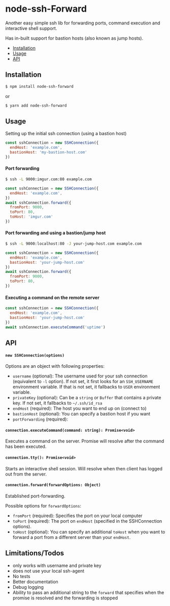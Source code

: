 # node-ssh-Forward

Another easy simple ssh lib for forwarding ports, command execution and interactive shell support.

Has in-built support for bastion hosts (also known as jump hosts).

* [Installation](#installation)
* [Usage](#usage)
* [API](#api)

## <a name="installation">Installation</a>

```sh
$ npm install node-ssh-forward
```
or

```sh
$ yarn add node-ssh-forward
```

## <a name="usage">Usage</a>

Setting up the initial ssh connection (using a bastion host)

```js
const sshConnection = new SSHConnection({
  endHost: 'example.com',
  bastionHost: 'my-bastion-host.com'
})
```

#### Port forwarding

```sh
$ ssh -L 9000:imgur.com:80 example.com
```

```js
const sshConnection = new SSHConnection({
  endHost: 'example.com',
})
await sshConnection.forward({
  fromPort: 9000,
  toPort: 80,
  toHost: 'imgur.com'
})
```

#### Port forwarding and using a bastion/jump host

```sh
$ ssh -L 9000:localhost:80 -J your-jump-host.com example.com
```

```js
const sshConnection = new SSHConnection({
  endHost: 'example.com',
  bastionHost: 'your-jump-host.com'
})
await sshConnection.forward({
  fromPort: 9000,
  toPort: 80,
})
```

#### Executing a command on the remote server

```js
const sshConnection = new SSHConnection({
  endHost: 'example.com',
  bastionHost: 'your-jump-host.com'
})
await sshConnection.executeCommand('uptime')
```

## <a name="api">API</a>

#### `new SSHConnection(options)`

Options are an object with following properties: 

* `username` (optional): The username used for your ssh connection (equivalent to `-l` option). If not set, it first looks for an `SSH_USERNAME` environment variable. If that is not set, it fallbacks to `USER` environment variable.
* `privateKey` (optional): Can be a `string` or `Buffer` that contains a private key. If not set, it fallbacks to `~/.ssh/id_rsa`
* `endHost` (required): The host you want to end up on (connect to)
* `bastionHost` (optional): You can specify a bastion host if you want
* `portForwarding` (required): 

#### `connection.executeCommand(command: string): Promise<void>`

Executes a command on the server. Promise will resolve after the command has been executed.

#### `connection.tty(): Promise<void>`

Starts an interactive shell session. Will resolve when then client has logged out from the server.

#### `connection.forward(forwardOptions: Object)`

Established port-forwarding.

Possible options for `forwardOptions`:

* `fromPort` (required): Specifies the port on your local computer
* `toPort` (required): The port on `endHost` (specified in the SSHConnection options).
* `toHost` (optional): You can specify an additional `toHost` when you want to forward a port from a different server than your `endHost`.


## Limitations/Todos

* only works with username and private key
* does not use your local ssh-agent
* No tests
* Better documentation
* Debug logging
* Ability to pass an additional string to the `forward` that specifies when the promise is resolved and the forwarding is stopped




